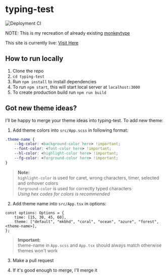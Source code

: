 # typing-test

![Deployment CI](https://github.com/salmannotkhan/typing-test/actions/workflows/node.js.yml/badge.svg)

NOTE: This is my recreation of already existing [monkeytype](https://monkeytype.com)

This site is currently live: [Visit Here](https://salmannotkhan.github.io/Typing-Test)

## How to run locally

1. Clone the repo
2. `cd typing-test`
3. Run `npm install` to install dependencies
4. To run `npm start`, this will start local server at `localhost:3000`
5. To create production build run `npm run build`

## Got new theme ideas?

I'll be happy to merge your theme ideas into typing-test. To add new theme:

1. Add theme colors into `src/App.scss` in following format:

```css
.theme-name {
	--bg-color: <background-color here> !important;
	--font-color: <font-color here> !important;
	--hl-color: <highlight-color here> !important;
	--fg-color: <forground-color here> !important;
}
```

> **Note:**  
> `highlight-color` is used for caret, wrong characters, timer, selected and onhover colors  
> `forground-color` is used for correctly typed characters  
> <i>Using hex codes for colors is recommended</i>

2.  Add theme name into `src/App.tsx` in options:

```tsx
const options: Options = {
	time: [15, 30, 45, 60],
	theme: ["default", "mkbhd", "coral", "ocean", "azure", "forest", <theme-name>],
};
```

> **Important:**  
> theme-name in `App.scss` and `App.tsx` should always match otherwise themes won't work

3. Make a pull request

4. If it's good enough to merge, I'll merge it
